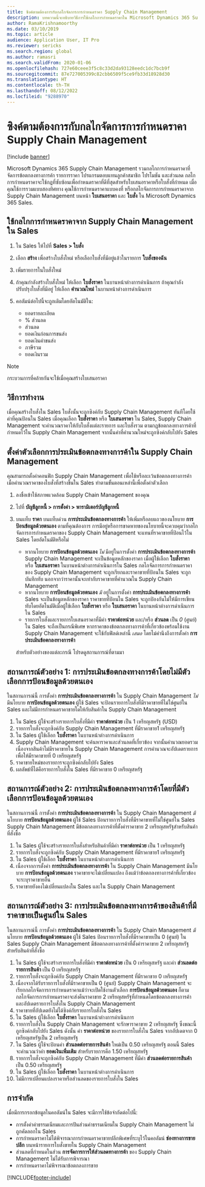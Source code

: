 ```yaml
---
title: ซิงค์ตามต้องการกับกลไกจัดการการกำหนดราคา Supply Chain Management
description: บทความนี้จะอธิบายวิธีการใช้กลไกการกำหนดราคาใน Microsoft Dynamics 365 Supply Chain Management จาก Microsoft Dynamics 365 Sales
author: RamaKrishnamoorthy
ms.date: 03/10/2019
ms.topic: article
audience: Application User, IT Pro
ms.reviewer: sericks
ms.search.region: global
ms.author: ramasri
ms.search.validFrom: 2020-01-06
ms.openlocfilehash: 727e60ceee3f5c8c33d2da93128eedc1dc7bcb9f
ms.sourcegitcommit: 87e727005399c82cbb6509f5ce9fb33d18928d30
ms.translationtype: HT
ms.contentlocale: th-TH
ms.lasthandoff: 08/12/2022
ms.locfileid: "9288970"
---
```

# <a name="sync-on-demand-with-the-supply-chain-management-pricing-engine"></a>ซิงค์ตามต้องการกับกลไกจัดการการกำหนดราคา Supply Chain Management

[!include [banner](../../includes/banner.md)]

Microsoft Dynamics 365 Supply Chain Management รวมกลไกการกำหนดราคาที่จัดการข้อตกลงทางการค้า รายการราคา โปรแกรมตอบแทนลูกค้าสมาชิก โปรโมชัน และส่วนลด กลไกการกำหนดราคาจะใช้กฎที่ซับซ้อนเพื่อกำหนดราคาที่ดีที่สุดสำหรับใบเสนอราคาหรือใบสั่งที่กำหนด เมื่อคุณใช้การรวมแบบสองทิศทาง คุณใช้การกำหนดราคาแบบคงที่ หรือกลไกจัดการการกำหนดราคาจาก Supply Chain Management บนหน้า **ใบเสนอราคา** และ **ใบสั่ง** ใน Microsoft Dynamics 365 Sales.

## <a name="use-the-pricing-engine-from-supply-chain-management-in-sales"></a>ใช้กลไกการกำหนดราคาจาก Supply Chain Management ใน Sales

1. ใน Sales ให้ไปที่ **Sales \> ใบสั่ง**
1. เลือก **สร้าง** เพื่อสร้างใบสั่งใหม่ หรือเลือกใบสั่งที่มีอยู่แล้วในรายการ **ใบสั่งของฉัน**
1. เพิ่มรายการในใบสั่งใหม่
1. ถ้าคุณกำลังสร้างใบสั่งใหม่ ให้เลือก **ใบสั่งราคา** ในบานหน้าต่างการดำเนินการ ถ้าคุณกำลังปรับปรุงใบสั่งที่มีอยู่ ให้เลือก **คำนวณใหม่** ในบานหน้าต่างการดำเนินการ
1. คอลัมน์ต่อไปนี้จะถูกเติมโดยอัตโนมัติใน:

    - ยอดรายละเอียด
    - % ส่วนลด
    - ส่วนลด
    - ยอดเงินก่อนการขนส่ง
    - ยอดเงินค่าขนส่ง
    - ภาษีรวม
    - ยอดเงินรวม

> [!NOTE]
> กระบวนการที่คล้ายกันจะใช้เมื่อคุณสร้างใบเสนอราคา

## <a name="how-it-works"></a>วิธีการทำงาน

เมื่อคุณสร้างใบสั่งใน Sales ใบสั่งนั้นจะถูกซิงค์กับ Supply Chain Management ทันทีโดยใช้ค่าที่คุณป้อนใน Sales เมื่อคุณเลือก **ใบสั่งราคา** หรือ **ใบเสนอราคา** ใน Sales, Supply Chain Management จะคํานวณราคาให้กับใบสั่งแต่ละรายการ และใบสั่งรวม ตามกฎข้อตกลงทางการค้าที่กําหนดไว้ใน Supply Chain Management จากนั้นค่าที่คํานวณใหม่จะถูกซิงค์กลับไปยัง Sales

## <a name="set-trade-agreement-evaluation-options-in-supply-chain-management"></a>ตั้งค่าตัวเลือกการประเมินข้อตกลงทางการค้าใน Supply Chain Management

คุณสามารถตั้งค่าคอนฟิก Supply Chain Management เพื่อใช้หรือละเว้นข้อตกลงทางการค้าเมื่อคํานวณราคาของใบสั่งที่สร้างขึ้นใน Sales ทำตามขั้นตอนเหล่านี้เพื่อตั้งค่าตัวเลือก

1. ลงชื่อเข้าใช้สภาพแวดล้อม Supply Chain Management ของคุณ
1. ไปที่ **บัญชีลูกหนี้ \> การตั้งค่า \> พารามิเตอร์บัญชีลูกหนี้**
1. บนแท็บ **ราคา** บนแท็บด่วน **การประเมินข้อตกลงทางการค้า** ให้เพิ่มหรือลบแถวของนโยบาย **การป้อนข้อมูลด้วยตนเอง** ตามที่คุณต้องการ การมีอยู่หรือการขาดหายของนโยบายนี้จะควบคุมว่ากลไกจัดการการกําหนดราคาของ Supply Chain Management จะแทนที่ราคาขายที่ป้อนไว้ใน Sales โดยอัตโนมัติหรือไม่

    - หากนโยบาย **การป้อนข้อมูลด้วยตนเอง** *ไม่* มีอยู่ในการตั้งค่า **การประเมินข้อตกลงทางการค้า** Supply Chain Management จะเป็นข้อมูลหลักของราคา เมื่อผู้ใช้เลือก **ใบสั่งราคา** หรือ **ใบเสนอราคา** ในบานหน้าต่างการดำเนินการใน Sales กลไกจัดการการกําหนดราคาของ Supply Chain Management จะถูกเรียกและราคาขายที่ป้อนใน Sales จะถูกบันทึกทับ นอกจากว่าราคานั้นจะเท่ากับราคาขายที่คํานวณใน Supply Chain Management
    - หากนโยบาย **การป้อนข้อมูลด้วยตนเอง** *มี* อยู่ในการตั้งค่า **การประเมินข้อตกลงทางการค้า** Sales จะเป็นข้อมูลหลักของราคา ราคาขายที่ป้อนใน Sales จะถูกป้องกันไม่ให้มีการเขียนทับโดยอัตโนมัติเมื่อผู้ใช้เลือก **ใบสั่งราคา** หรือ **ใบเสนอราคา** ในบานหน้าต่างการดำเนินการใน Sales
    - รายการใบสั่งและรายการใบเสนอราคาที่มีค่า **ราคาต่อหน่วย** และ/หรือ **ส่วนลด** เป็น *0* (ศูนย์) ใน Sales จะถือเป็นกรณีพิเศษ หากราคาของข้อตกลงทางการค้าที่เกี่ยวข้องพร้อมใช้งาน Supply Chain Management จะใช้กับฟิลด์เหล่านี้ *เสมอ* โดยไม่คำนึงถึงการตั้งค่า **การประเมินข้อตกลงทางการค้า**

    สำหรับตัวอย่างของแต่ละกรณี โปรดดูสถานการณ์ที่ตามมา

## <a name="example-scenario-1-trade-agreement-evaluation-without-the-manual-entry-option"></a>สถานการณ์ตัวอย่าง 1: การประเมินข้อตกลงทางการค้าโดยไม่มีตัวเลือกการป้อนข้อมูลด้วยตนเอง

ในสถานการณ์นี้ การตั้งค่า **การประเมินข้อตกลงทางการค้า** ใน Supply Chain Management *ไม่* มีนโยบาย **การป้อนข้อมูลด้วยตนเอง** ผู้ใช้ Sales จะป้อนรายการใบสั่งที่มีราคาขายที่ไม่ใช่ศูนย์ใน Sales และไม่มีการกําหนดราคาขายใดให้กับสินค้าใน Supply Chain Management

1. ใน Sales ผู้ใช้จะสร้างรายการใบสั่งที่มีค่า **ราคาต่อหน่วย** เป็น 1 เหรียญสหรัฐ (USD)
1. รายการใบสั่งจะถูกซิงค์กับ Supply Chain Management ที่มีราคาขาย1 เหรียญสหรัฐ
1. ใน Sales ผู้ใช้เลือก **ใบสั่งราคา** ในบานหน้าต่างการดำเนินการ
1. Supply Chain Management จะค้นหาราคาและส่วนลดที่เกี่ยวข้อง จากนั้นคํานวณยอดรวม เนื่องจากสินค้าไม่มีราคาขายใน Supply Chain Management การคํานวณจะอัปเดตรายการเพื่อให้มีราคาขายที่ 0 เหรียญสหรัฐ
1. ราคาขายใหม่ของรายการจะถูกซิงค์กลับไปยัง Sales
1. ผลลัพธ์ที่ได้คือรายการใบสั่งใน Sales ที่มีราคาขาย 0 เหรียญสหรัฐ

## <a name="example-scenario-2-trade-agreement-evaluation-with-the-manual-entry-option"></a>สถานการณ์ตัวอย่าง 2: การประเมินข้อตกลงทางการค้าโดยที่มีตัวเลือกการป้อนข้อมูลด้วยตนเอง

ในสถานการณ์นี้ การตั้งค่า **การประเมินข้อตกลงทางการค้า** ใน Supply Chain Management *มี* นโยบาย **การป้อนข้อมูลด้วยตนเอง** ผู้ใช้ Sales ป้อนรายการใบสั่งที่มีราคาขายที่ไม่ใช่ศูนย์ใน Sales Supply Chain Management มีข้อตกลงทางการค้าที่ตั้งค่าราคาขาย 2 เหรียญสหรัฐสำหรับสินค้าที่สั่งซื้อ

1. ใน Sales ผู้ใช้จะสร้างรายการใบสั่งสำหรับสินค้าที่มีค่า **ราคาต่อหน่วย** เป็น 1 เหรียญสหรัฐ
1. รายการใบสั่งจะถูกซิงค์กับ Supply Chain Management ที่มีราคาขาย1 เหรียญสหรัฐ
1. ใน Sales ผู้ใช้เลือก **ใบสั่งราคา** ในบานหน้าต่างการดำเนินการ
1. เนื่องจากการตั้งค่า **การประเมินข้อตกลงทางการค้า** ใน Supply Chain Management มีนโยบาย **การป้อนข้อมูลด้วยตนเอง** ราคาขายจะไม่เปลี่ยนแปลง ถึงแม้ว่าข้อตกลงทางการค้าที่เกี่ยวข้องจะระบุราคาขายอื่น
1. ราคาขายยังคงไม่เปลี่ยนแปลงใน Sales และใน Supply Chain Management

## <a name="example-scenario-3-trade-agreement-evaluation-for-an-item-that-has-a-sales-price-of-zero-in-sales"></a>สถานการณ์ตัวอย่าง 3: การประเมินข้อตกลงทางการค้าของสินค้าที่มีราคาขายเป็นศูนย์ใน Sales

ในสถานการณ์นี้ การตั้งค่า **การประเมินข้อตกลงทางการค้า** ใน Supply Chain Management *มี* นโยบาย **การป้อนข้อมูลด้วยตนเอง** ผู้ใช้ Sales ป้อนรายการใบสั่งที่มีราคาขายเป็น 0 (ศูนย์) ใน Sales Supply Chain Management มีข้อตกลงทางการค้าที่ตั้งค่าราคาขาย 2 เหรียญสหรัฐสำหรับสินค้าที่สั่งซื้อ

1. ใน Sales ผู้ใช้จะสร้างรายการใบสั่งที่มีค่า **ราคาต่อหน่วย** เป็น 0 เหรียญสหรัฐ และค่า **ส่วนลดต่อรายการสินค้า** เป็น 0 เหรียญสหรัฐ
1. รายการใบสั่งจะถูกซิงค์กับ Supply Chain Management ที่มีราคาขาย 0 เหรียญสหรัฐ
1. เนื่องจากได้รับรายการใบสั่งที่มีราคาขายเป็น 0 (ศูนย์) Supply Chain Management จะเรียกกลไกจัดการการกําหนดราคาแม้ว่าจะเปิดใช้งานตัวเลือก **การป้อนข้อมูลด้วยตนเอง** ก็ตาม กลไกจัดการการกําหนดราคาจะส่งคืนราคาขาย 2 เหรียญสหรัฐที่กําหนดโดยข้อตกลงทางการค้าและอัปเดตรายการใบสั่งใน Supply Chain Management
1. ราคาขายที่อัปเดตยังไม่ได้ซิงค์กับรายการใบสั่งใน Sales
1. ใน Sales ผู้ใช้เลือก **ใบสั่งราคา** ในบานหน้าต่างการดำเนินการ
1. รายการใบสั่งใน Supply Chain Management จะรักษาราคาขาย 2 เหรียญสหรัฐ ซึ่งขณะนี้ถูกซิงค์กลับไปยัง Sales ดังนั้น ค่า **ราคาต่อหน่วย** ของรายการใบสั่งใน Sales จากอัปเดตจาก 0 เหรียญสหรัฐเป็น 2 เหรียญสหรัฐ
1. ใน Sales ผู้ใช้จะป้อนค่า **ส่วนลดต่อรายการสินค้า** ใหม่เป็น 0.50 เหรียญสหรัฐ ตอนนี้ Sales จะคํานวณว่าค่า **ยอดเงินเพิ่มเติม** สำหรับรายการคือ 1.50 เหรียญสหรัฐ
1. รายการใบสั่งจะถูกซิงค์กับ Supply Chain Management ที่มีค่า **ส่วนลดต่อรายการสินค้า** เป็น 0.50 เหรียญสหรัฐ
1. ใน Sales ผู้ใช้เลือก **ใบสั่งราคา** ในบานหน้าต่างการดำเนินการ
1. ไม่มีการเปลี่ยนแปลงราคาหรือส่วนลดของรายการใบสั่งใน Sales

## <a name="limitations"></a>การจำกัด

เมื่อมีการกรอกข้อมูลในคอลัมน์ใน Sales จะมีการใช้ข้อจำกัดต่อไปนี้:

- การตั้งค่าค่าธรรมเนียมและการปันส่วนค่าธรรมเนียมใน Supply Chain Management ไม่ถูกคัดลอกใน Sales
- การกำหนดราคาไม่ได้พิจารณาการกำหนดราคาขายปลีกพิเศษที่ระบุไว้ในคอลัมน์ **ช่องทางการขายปลีก** บนหน้ารายการใบสั่งขายใน Supply Chain Management
- ส่วนลดที่กำหนดในส่วน **การจัดการการให้ส่วนลดทางการค้า** ของ Supply Chain Management ไม่ได้รับการพิจารณา
- การกําหนดราคาไม่พิจารณาข้อตกลงการขาย

[!INCLUDE[footer-include](../../../../includes/footer-banner.md)]
